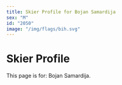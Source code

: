 ```yaml
---
title: Skier Profile for Bojan Samardija
sex: "M"
id: "2050"
image: "/img/flags/bih.svg" 
---
```


# Skier Profile

This page is for: Bojan Samardija.
    